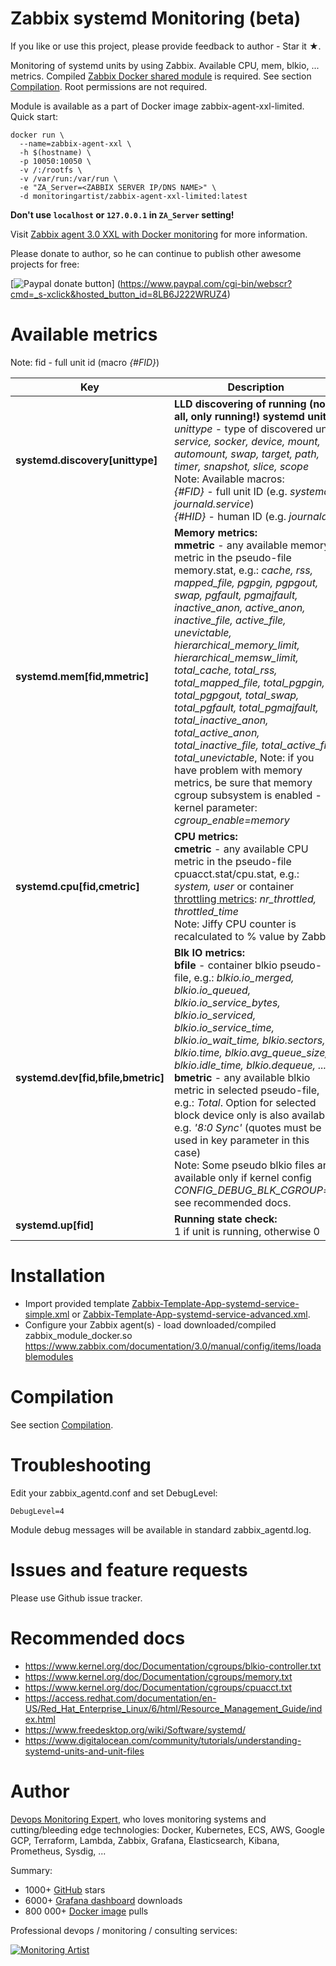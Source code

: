 Zabbix systemd Monitoring (beta)
================================

If you like or use this project, please provide feedback to author - Star it ★.

Monitoring of systemd units by using Zabbix. Available CPU, mem,
blkio, ... metrics. Compiled [Zabbix Docker shared module](https://github.com/monitoringartist/zabbix-docker-monitoring)
is required. See section [Compilation](https://github.com/monitoringartist/zabbix-docker-monitoring#compilation).
Root permissions are not required.

Module is available as a part of Docker image zabbix-agent-xxl-limited. Quick start:

```
docker run \
  --name=zabbix-agent-xxl \
  -h $(hostname) \
  -p 10050:10050 \
  -v /:/rootfs \
  -v /var/run:/var/run \
  -e "ZA_Server=<ZABBIX SERVER IP/DNS NAME>" \
  -d monitoringartist/zabbix-agent-xxl-limited:latest
```

**Don't use `localhost` or `127.0.0.1` in `ZA_Server` setting!**

Visit [Zabbix agent 3.0 XXL with Docker monitoring](https://github.com/monitoringartist/zabbix-agent-xxl) for more information.

Please donate to author, so he can continue to publish other awesome projects
for free:

[![Paypal donate button](http://jangaraj.com/img/github-donate-button02.png)]
(https://www.paypal.com/cgi-bin/webscr?cmd=_s-xclick&hosted_button_id=8LB6J222WRUZ4)

Available metrics
=================

Note: fid - full unit id (macro *{#FID}*)

| Key | Description |
| --- | ----------- |
| **systemd.discovery[unittype]** | **LLD discovering of running (not all, only running!) systemd units:**<br>*unittype* - type of discovered unit: *service, socker, device, mount, automount, swap, target, path, timer, snapshot, slice, scope*<br>Note: Available macros:<br>*{#FID}* - full unit ID (e.g. *systemd-journald.service*)<br>*{#HID}* - human ID (e.g. *journald*) |
| **systemd.mem[fid,mmetric]** | **Memory metrics:**<br>**mmetric** - any available memory metric in the pseudo-file memory.stat, e.g.: *cache, rss, mapped_file, pgpgin, pgpgout, swap, pgfault, pgmajfault, inactive_anon, active_anon, inactive_file, active_file, unevictable, hierarchical_memory_limit, hierarchical_memsw_limit, total_cache, total_rss, total_mapped_file, total_pgpgin, total_pgpgout, total_swap, total_pgfault, total_pgmajfault, total_inactive_anon, total_active_anon, total_inactive_file, total_active_file, total_unevictable*, Note: if you have problem with memory metrics, be sure that memory cgroup subsystem is enabled - kernel parameter: *cgroup_enable=memory* |
| **systemd.cpu[fid,cmetric]** | **CPU metrics:**<br>**cmetric** - any available CPU metric in the pseudo-file cpuacct.stat/cpu.stat, e.g.: *system, user* or container [throttling metrics](https://access.redhat.com/documentation/en-US/Red_Hat_Enterprise_Linux/6/html/Resource_Management_Guide/sec-cpu.html): *nr_throttled, throttled_time*<br>Note: Jiffy CPU counter is recalculated to % value by Zabbix. |
| **systemd.dev[fid,bfile,bmetric]** | **Blk IO metrics:**<br>**bfile** - container blkio pseudo-file, e.g.: *blkio.io_merged, blkio.io_queued, blkio.io_service_bytes, blkio.io_serviced, blkio.io_service_time, blkio.io_wait_time, blkio.sectors, blkio.time, blkio.avg_queue_size, blkio.idle_time, blkio.dequeue, ...*<br>**bmetric** - any available blkio metric in selected pseudo-file, e.g.: *Total*. Option for selected block device only is also available e.g. *'8:0 Sync'* (quotes must be used in key parameter in this case)<br>Note: Some pseudo blkio files are available only if kernel config *CONFIG_DEBUG_BLK_CGROUP=y*, see recommended docs. |
| **systemd.up[fid]** | **Running state check:**<br>1 if unit is running, otherwise 0 |

Installation
============

* Import provided template [Zabbix-Template-App-systemd-service-simple.xml](https://raw.githubusercontent.com/monitoringartist/zabbix-systemd-monitoring/master/template/Zabbix-Template-App-systemd-service-simple.xml)
or [Zabbix-Template-App-systemd-service-advanced.xml](https://raw.githubusercontent.com/monitoringartist/zabbix-systemd-monitoring/master/template/Zabbix-Template-App-systemd-service-advanced.xml).
* Configure your Zabbix agent(s) - load downloaded/compiled
zabbix_module_docker.so<br>
https://www.zabbix.com/documentation/3.0/manual/config/items/loadablemodules  

Compilation
===========

See section [Compilation](https://github.com/monitoringartist/zabbix-docker-monitoring#compilation).

Troubleshooting
===============

Edit your zabbix_agentd.conf and set DebugLevel:

    DebugLevel=4

Module debug messages will be available in standard zabbix_agentd.log.

Issues and feature requests
===========================

Please use Github issue tracker.

Recommended docs
===============

- https://www.kernel.org/doc/Documentation/cgroups/blkio-controller.txt
- https://www.kernel.org/doc/Documentation/cgroups/memory.txt
- https://www.kernel.org/doc/Documentation/cgroups/cpuacct.txt
- https://access.redhat.com/documentation/en-US/Red_Hat_Enterprise_Linux/6/html/Resource_Management_Guide/index.html
- https://www.freedesktop.org/wiki/Software/systemd/
- https://www.digitalocean.com/community/tutorials/understanding-systemd-units-and-unit-files

# Author

[Devops Monitoring Expert](http://www.jangaraj.com 'DevOps / Docker / Kubernetes / AWS ECS / Google GCP / Zabbix / Zenoss / Terraform / Monitoring'),
who loves monitoring systems and cutting/bleeding edge technologies: Docker,
Kubernetes, ECS, AWS, Google GCP, Terraform, Lambda, Zabbix, Grafana, Elasticsearch,
Kibana, Prometheus, Sysdig, ...

Summary:
* 1000+ [GitHub](https://github.com/monitoringartist/) stars
* 6000+ [Grafana dashboard](https://grafana.net/monitoringartist) downloads
* 800 000+ [Docker image](https://hub.docker.com/u/monitoringartist/) pulls

Professional devops / monitoring / consulting services:

[![Monitoring Artist](http://monitoringartist.com/img/github-monitoring-artist-logo.jpg)](http://www.monitoringartist.com 'DevOps / Docker / Kubernetes / AWS ECS / Google GCP / Zabbix / Zenoss / Terraform / Monitoring')
